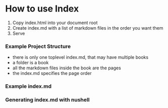 # How to use Index

1. Copy index.html into your document root
2. Create index.md with a list of markdown files in the order you want them
3. Serve

### Example Project Structure

- there is only one toplevel index.md, that may have multiple books
- a folder is a book
- all the markdown files inside the book are the pages
- the index.md specifies the page order 

### Example index.md

### Generating index.md with nushell